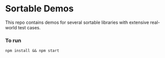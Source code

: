 # Sortable Demos

This repo contains demos for several sortable libraries with extensive real-world test cases.

### To run

```
npm install && npm start
```